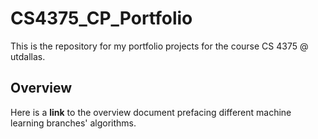 # CS4375_CP_Portfolio
This is the repository for my portfolio projects for the course CS 4375 @ utdallas. 

## Overview

Here is a **link** to the overview document prefacing different machine learning branches' algorithms.
